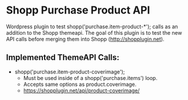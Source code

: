 # Shopp Purchase Product API
Wordpress plugin to test shopp('purchase.item-product-*'); calls as an addition to the Shopp themeapi. The goal of this plugin is to test the new API calls before merging them into Shopp (http://shopplugin.net).

## Implemented ThemeAPI Calls:
* shopp('purchase.item-product-coverimage');
    * Must be used inside of a shopp('purchase.items') loop. 
    * Accepts same options as product.coverimage.
    * https://shopplugin.net/api/product-coverimage/
